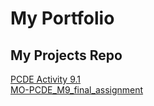# My Portfolio
## My Projects Repo
<div>
<a href="https://dammdeol.github.io/PCDE-Activity-9.1"> PCDE Activity 9.1 </a>
</div>
<div>
<a href="https://dammdeol.github.io/MO-PCDE_M9_final_assignment"> MO-PCDE_M9_final_assignment </a>
</div>
